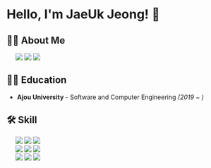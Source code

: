 # Hello, I'm JaeUk Jeong! 👋

## 🙋‍♂️ About Me
<div>
  &nbsp;&nbsp;&nbsp;&nbsp;
  <a href="https://drive.google.com/file/d/1TSY4FBr592aNTLlTMISMgOZeEL3RDjcp/view?usp=sharing" target="_blank"><img src="https://img.shields.io/badge/RESUME-000000?style=flat-square&logo=Notion&logoColor=white"/></a>
  <a href="https://velog.io/@wo_ogie" target="_blank"><img src="https://img.shields.io/badge/Velog-20c997?style=flat-square&logo=V&logoColor=white"/></a>
  <a href="mailto:siwall0105@gmail.com" target="_blank"><img src="https://img.shields.io/badge/Gmail-d14836?style=flat-square&logo=Gmail&logoColor=white"/></a>
</div>

## 👨‍🎓 Education
- **Ajou University** - Software and Computer Engineering *(2019 ~ )*

## 🛠 Skill
<div>
  &nbsp;&nbsp;&nbsp;&nbsp;
  <img src="https://img.shields.io/badge/Kotlin-7F52FF?style=flat-square&logo=Kotlin&logoColor=white"/>
  <img src="https://img.shields.io/badge/Java-8A8A8A?style=flat-square"/>
  <img src="https://img.shields.io/badge/Spring-6DB33F?style=flat-square&logo=Spring&logoColor=white"/>
</div>

<div>
  &nbsp;&nbsp;&nbsp;&nbsp;
  <img src="https://img.shields.io/badge/JavaScript-F7DF1E?style=flat-square&logo=Node.js&logoColor=white"/>
  <img src="https://img.shields.io/badge/Node.js-339933?style=flat-square&logo=Node.js&logoColor=white"/>
  <img src="https://img.shields.io/badge/Express-000000?style=flat-square&logo=Express&logoColor=white"/>
</div>

<div>
  &nbsp;&nbsp;&nbsp;&nbsp;
  <img src="https://img.shields.io/badge/MySQL-4479A1?style=flat-square&logo=MySQL&logoColor=white"/>
  <img src="https://img.shields.io/badge/Docker-2496ED?style=flat-square&logo=Docker&logoColor=white"/>
  <img src="https://img.shields.io/badge/AWS-232F3E?style=flat-square&logo=Amazon&logoColor=white"/>
</div>
